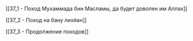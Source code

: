 

[[37_1 - Поход Мухаммада бин Масламы, да будет доволен им Аллах]]

[[37_2 - Поход на бану лихйан]]

[[37_3 - Продолжение походов]]

